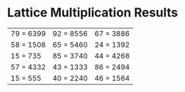# Lattice Multiplication Results

|   |   |   |
|---|---|---|
| 79 = 6399 | 92 = 8556 | 67 = 3886 |
| 58 = 1508 | 65 = 5460 | 24 = 1392 |
| 15 = 735 | 85 = 3740 | 44 = 4268 |
| 57 = 4332 | 43 = 1333 | 86 = 2494 |
| 15 = 555 | 40 = 2240 | 46 = 1564 |
